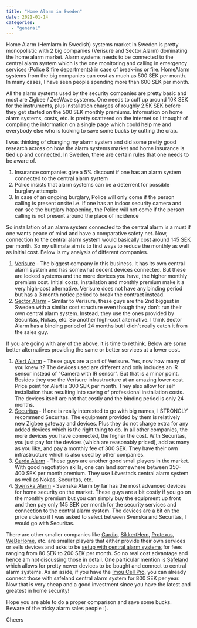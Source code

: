 ```yaml
---
title: "Home Alarm in Sweden"
date: 2021-01-14
categories: 
  - "general"
---
```


Home Alarm (Hemlarm in Swedish) systems market in Sweden is pretty monopolistic with 2 big companies (Verisure and Sector Alarm) dominating the home alarm market. Alarm systems needs to be connected to the central alarm system which is the one monitoring and calling in emergency services (Police & fire departments) in case of break-ins or fire. HomeAlarm systems from the big companies can cost as much as 500 SEK per month. In many cases, I have seen people spending more than 600 SEK per month.

All the alarm systems used by the security companies are pretty basic and most are Zigbee / ZeeWave systems. One needs to cuff up around 10K SEK for the instruments, plus installation charges of roughly 2.5K SEK before they get started on the 500 SEK monthly premiums. Information on home alarm systems, costs, etc. is pretty scattered on the internet so I thought of compiling the information on a single page which could help me and everybody else who is looking to save some bucks by cutting the crap.

I was thinking of changing my alarm system and did some pretty good research across on how the alarm systems market and home insurance is tied up and connected. In Sweden, there are certain rules that one needs to be aware of.

1. Insurance companies give a 5% discount if one has an alarm system connected to the central alarm system
2. Police insists that alarm systems can be a deterrent for possible burglary attempts
3. In case of an ongoing burglary, Police will only come if the person calling is present onsite i.e. If one has an indoor security camera and can see the burglary happening, the Police will not come if the person calling is not present around the place of incidence

So installation of an alarm system connected to the central alarm is a must if one wants peace of mind and have a comparative safety net. Now, connection to the central alarm system would basically cost around 145 SEK per month. So my ultimate aim is to find ways to reduce the monthly as well as initial cost. Below is my analysis of different companies.

1. [Verisure](https://www.verisure.se/) - The biggest company in this business. It has its own central alarm system and has somewhat decent devices connected. But these are locked systems and the more devices you have, the higher monthly premium cost. Initial costs, installation and monthly premium make it a very high-cost alternative. Verisure does not have any binding period but has a 3 month notice period to break the contract instead.
2. [Sector Alarm](https://www.sectoralarm.se/) - Similar to Verisure, these guys are the 2nd biggest in Sweden with a similar cost structure even though they don't run their own central alarm system. Instead, they use the ones provided by Securitas, Nokas, etc. So another high-cost alternative. I think Sector Alarm has a binding period of 24 months but I didn't really catch it from the sales guy.

If you are going with any of the above, it is time to rethink. Below are some better alternatives providing the same or better services at a lower cost.

1. [Alert Alarm](https://www.alertalarm.se/) - These guys are a part of Verisure. Yes, now how many of you knew it? The devices used are different and only includes an IR sensor instead of "Camera with IR sensor". But that is a minor point. Besides they use the Verisure infrastructure at an amazing lower cost. Price point for Alert is 300 SEK per month. They also allow for self installation thus resulting into saving of professional installation costs. The devices itself are not that costly and the binding period is only 24 months.
2. [Securitas](https://www.securitashome.se/) \- If one is really interested to go with big names, I STRONGLY recommend Securitas. The equipment provided by them is relatively new Zigbee gateway and devices. Plus they do not charge extra for any added devices which is the right thing to do. In all other companies, the more devices you have connected, the higher the cost. With Securitas, you just pay for the devices (which are reasonably priced), add as many as you like, and pay a monthly fee of 300 SEK. They have their own infrastructure which is also used by other companies.
3. [Garda Alarm](http://www.gardaalarm.se/) - These guys are another good small players in the market. With good negotiation skills, one can land somewhere between 350-400 SEK per month premium. They use Lövestads central alarm system as well as Nokas, Securitas, etc.
4. [Svenska Alarm](https://www.svenskaalarm.se/) - Svenska Alarm by far has the most advanced devices for home security on the market. These guys are a bit costly if you go on the monthly premium but you can simply buy the equipment up front and then pay only 145 SEK per month for the security services and connection to the central alarm system. The devices are a bit on the price side so if I was asked to select between Svenska and Securitas, I would go with Securitas.

There are other smaller companies like [Gardio](https://gardio.se/), [SikkertHem](https://www.sikkerthjem.se/), [Protexus](https://protexus.se/), [WeBeHome](https://www.webehome.com/sv), etc. are smaller players that either provide their own services or sells devices and asks to be [setup with central alarm systems](https://protexus.se/larmcentral/) for fees ranging from 80 SEK to 200 SEK per month. So no real cost advantage and hence am not discussing those in detail. One particular mention is [Safeland](https://www.safe.land/se/hemlarm/) which allows for pretty newer devices to be bought and connect to central alarm systems. As an aside, if you have the [Imou Cell Pro](https://www.netonnet.se/art/smarta-hem/overvakningskamera/imou-cell-pro-2-cameras/1011265.9438/), you can already connect those with safeland central alarm system for 800 SEK per year. Now that is very cheap and a good investment since you have the latest and greatest in home security!

Hope you are able to do a proper comparison and save some bucks. Beware of the tricky alarm sales people :).

Cheers
